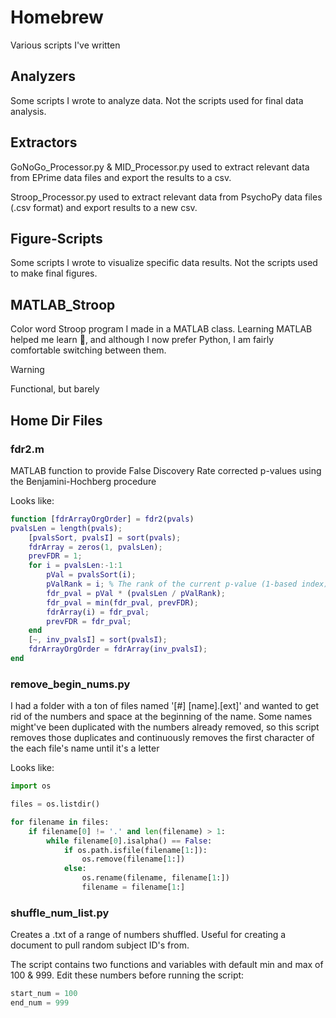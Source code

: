 # Homebrew
Various scripts I've written

## Analyzers

Some scripts I wrote to analyze data. Not the scripts used for final data analysis.

## Extractors

GoNoGo_Processor.py & MID_Processor.py used to extract relevant data from EPrime data files and export the results to a csv.

Stroop_Processor.py used to extract relevant data from PsychoPy data files (.csv format) and export results to a new csv.

## Figure-Scripts

Some scripts I wrote to visualize specific data results. Not the scripts used to make final figures.

## MATLAB_Stroop

Color word Stroop program I made in a MATLAB class. Learning MATLAB helped me learn :snake:, and although I now prefer Python, I am fairly comfortable switching between them.
> [!WARNING]
> Functional, but barely

## Home Dir Files

### fdr2.m
MATLAB function to provide False Discovery Rate corrected p-values using the Benjamini-Hochberg procedure

Looks like:
```MATLAB
function [fdrArrayOrgOrder] = fdr2(pvals)
pvalsLen = length(pvals);
    [pvalsSort, pvalsI] = sort(pvals);
    fdrArray = zeros(1, pvalsLen);
    prevFDR = 1; 
    for i = pvalsLen:-1:1
        pVal = pvalsSort(i);
        pValRank = i; % The rank of the current p-value (1-based index)
        fdr_pval = pVal * (pvalsLen / pValRank);
        fdr_pval = min(fdr_pval, prevFDR); 
        fdrArray(i) = fdr_pval;
        prevFDR = fdr_pval;
    end
    [~, inv_pvalsI] = sort(pvalsI);
    fdrArrayOrgOrder = fdrArray(inv_pvalsI);
end
```

### remove_begin_nums.py
I had a folder with a ton of files named '[#] [name].[ext]' and wanted to get rid of the numbers and space at the beginning of the name. Some names might've been duplicated with the numbers already removed, so this script removes those duplicates and continuously removes the first character of the each file's name until it's a letter

Looks like:
```python
import os

files = os.listdir()

for filename in files:
    if filename[0] != '.' and len(filename) > 1:
        while filename[0].isalpha() == False:
            if os.path.isfile(filename[1:]):
                os.remove(filename[1:])
            else:
                os.rename(filename, filename[1:])
                filename = filename[1:]
```

### shuffle_num_list.py
Creates a .txt of a range of numbers shuffled. Useful for creating a document to pull random subject ID's from.

The script contains two functions and variables with default min and max of 100 & 999. Edit these numbers before running the script:
```python
start_num = 100
end_num = 999
```
